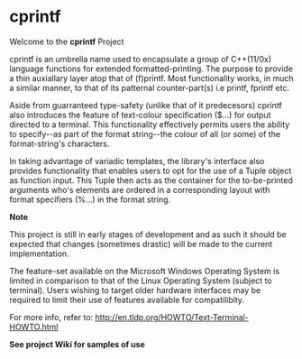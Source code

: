 # cprintf #

Welcome to the **cprintf** Project

cprintf is an umbrella name used to encapsulate a group of C++(11/0x) 
language functions for extended formatted-printing. 
The purpose to provide a thin auxiallary layer atop that of (f)printf.
Most functionality works, in much a similar manner, to that of its patternal
counter-part(s)	i.e printf, fprintf etc. 

Aside from guarranteed type-safety (unlike that of it predecesors) 
cprintf also introduces the feature of text-colour specification ($...) for output 
directed to a terminal. 
This functionality effectively permits users the ability to specify--as part of 
the format string--the colour of all (or some) of the format-string's characters.

In taking advantage of variadic templates, the library's interface also provides
functionality that enables users to opt for the use of a Tuple object as function 
input. This Tuple then acts as the container for the to-be-printed arguments who's 
elements are ordered in a corresponding layout with format specifiers (%...) in 
the format string.  

**Note**

This project is still in early stages of development and as such it should be 
expected that changes (sometimes drastic) will be made to the current implementation.

The feature-set available on the Microsoft Windows Operating System is limited in 
comparison to that of the Linux Operating System (subject to terminal). Users wishing
to target older hardware interfaces may be required to limit their use of features 
available for compatilibity.

For more info, refer to: http://en.tldp.org/HOWTO/Text-Terminal-HOWTO.html

**See project Wiki for samples of use**
